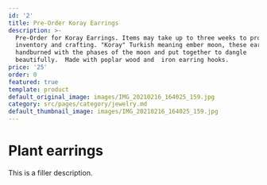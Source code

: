 ```yaml
---
id: '2'
title: Pre-Order Koray Earrings
description: >-
  Pre-Order for Koray Earrings. Items may take up to three weeks to process, for
  inventory and crafting. "Koray" Turkish meaning ember moon, these earrings are
  handburned with the phases of the moon and put together to dangle
  beautifully.  Made with poplar wood and  iron earring hooks.
price: '25'
order: 0
featured: true
template: product
default_original_image: images/IMG_20210216_164025_159.jpg
category: src/pages/category/jewelry.md
default_thumbnail_image: images/IMG_20210216_164025_159.jpg
---
```

# Plant earrings

This is a filler description.
